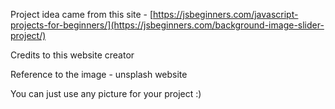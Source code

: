 Project idea came from this site - [https://jsbeginners.com/javascript-projects-for-beginners/](https://jsbeginners.com/background-image-slider-project/)

Credits to this website creator

Reference to the image - unsplash website

You can just use any picture for your project :)

